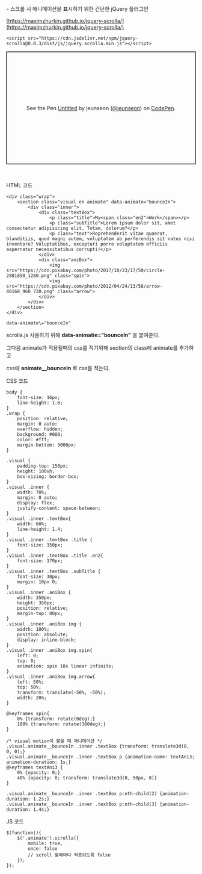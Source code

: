 \- 스크롤 시 애니메이션을 표시하기 위한 간단한 jQuery 플러그인

[https://maximzhurkin.github.io/jquery-scrolla/](https://maximzhurkin.github.io/jquery-scrolla/)

```
<script src="https://cdn.jsdelivr.net/npm/jquery-scrolla@0.0.3/dist/js/jquery.scrolla.min.js"></script>
```

<p class="codepen" data-height="300" data-default-tab="html,result" data-slug-hash="KKjgywP" data-pen-title="Untitled" data-user="jeunseon" style="height: 300px; box-sizing: border-box; display: flex; align-items: center; justify-content: center; border: 2px solid; margin: 1em 0; padding: 1em;">
  <span>See the Pen <a href="https://codepen.io/jeunseon/pen/KKjgywP">
  Untitled</a> by jeunseon (<a href="https://codepen.io/jeunseon">@jeunseon</a>)
  on <a href="https://codepen.io">CodePen</a>.</span>
</p>
<script async src="https://cpwebassets.codepen.io/assets/embed/ei.js"></script>

<br />

HTML 코드

```
<div class="wrap">
    <section class="visual en animate" data-animate="bounceIn">
        <div class="inner">
            <div class="textBox">
                <p class="title">My<span class="en2">Work</span></p>
                <p class="subTitle">Lorem ipsum dolor sit, amet consectetur adipisicing elit. Totam, dolorum?</p>
                <p class="text">Reprehenderit vitae quaerat, blanditiis, quod magni autem, voluptatem ab perferendis sit natus nisi inventore? Voluptatibus, excepturi porro voluptatem officiis aspernatur necessitatibus corrupti!</p>
            </div>
            <div class="aniBox">
                <img src="https://cdn.pixabay.com/photo/2017/10/23/17/50/circle-2881850_1280.png" class="spin">
                <img src="https://cdn.pixabay.com/photo/2012/04/24/13/58/arrow-40168_960_720.png" class="arrow">
            </div>
        </div>
    </section>
</div>
```

```
data-animate\="bounceIn"
```

scrolla.js 사용하기 위해 **data-animatie="bounceIn"** 을 붙여준다.

그다음 animate가 적용될때의 css를 적기위해 section의 class에 animate를 추가하고

css에 **animate\_\_bounceIn** 로 css를 적는다.

CSS 코드

```
body {
    font-size: 16px;
    line-height: 1.6;
}
.wrap {
    position: relative;
    margin: 0 auto;
    overflow: hidden;
    background: #000;
    color: #fff;
    margin-bottom: 3000px;
}

.visual {
    padding-top: 150px;
    height: 100vh;
    box-sizing: border-box;
}
.visual .inner {
    width: 70%;
    margin: 0 auto;
    display: flex;
    justify-content: space-between;
}
.visual .inner .textBox{
    width: 60%;
    line-height: 1.4;
}
.visual .inner .textBox .title {
    font-size: 150px;
}
.visual .inner .textBox .title .en2{
    font-size: 170px;
}
.visual .inner .textBox .subTitle {
    font-size: 30px;
    margin: 10px 0;
}
.visual .inner .aniBox {
    width: 350px;
    height: 350px;
    position: relative;
    margin-top: 80px;
}
.visual .inner .aniBox img {
    width: 100%;
    position: absolute;
    display: inline-block;
}
.visual .inner .aniBox img.spin{
    left: 0;
    top: 0;
    animation: spin 10s linear infinite;
}
.visual .inner .aniBox img.arrow{
    left: 50%;
    top: 50%;
    transform: translate(-50%, -50%);
    width: 20%;
}

@keyframes spin{
    0% {transform: rotate(0deg);}
    100% {transform: rotate(360deg);}
}

/* visual motion이 붙을 때 애니메이션 */
.visual.animate__bounceIn .inner .textBox {transform: translate3d(0, 0, 0);}
.visual.animate__bounceIn .inner .textBox p {animation-name: textAni3; animation-duration: 1s;}
@keyframes textAni3 {
    0% {opacity: 0;}
    40% {opacity: 0; transform: translate3d(0, 50px, 0)}
}

.visual.animate__bounceIn .inner .textBox p:nth-child(2) {animation-duration: 1.2s;}
.visual.animate__bounceIn .inner .textBox p:nth-child(3) {animation-duration: 1.4s;}
```

JS 코드

```
$(function(){
    $('.animate').scrolla({
        mobile: true,
        once: false
        // scroll 할때마다 적용되도록 false
    });
});
```